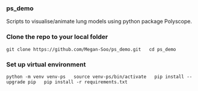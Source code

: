 ### ps_demo
Scripts to visualise/animate lung models using python package Polyscope.

### Clone the repo to your local folder
`git clone https://github.com/Megan-Soo/ps_demo.git  
cd ps_demo`

### Set up virtual environment
`python -m venv venv-ps  
source venv-ps/bin/activate  
pip install --upgrade pip  
pip install -r requirements.txt  `

